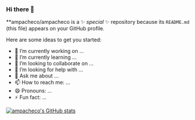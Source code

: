 ### Hi there 👋


**ampacheco/ampacheco is a ✨ _special_ ✨ repository because its `README.md` (this file) appears on your GitHub profile.

Here are some ideas to get you started:

- 🔭 I’m currently working on ...
- 🌱 I’m currently learning ...
- 👯 I’m looking to collaborate on ...
- 🤔 I’m looking for help with ...
- 💬 Ask me about ...
- 📫 How to reach me: ...
- 😄 Pronouns: ...
- ⚡ Fun fact: ...

[![ampacheco's GitHub stats](https://github-readme-stats.vercel.app/api?username=ampacheco)](https://github.com/ampacheco/github-readme-stats)
